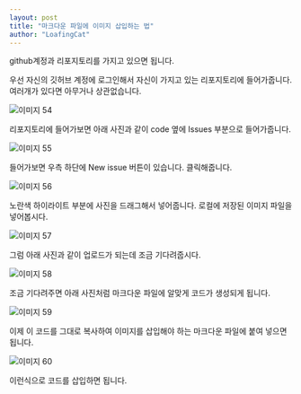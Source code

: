 ```yaml
---
layout: post
title: "마크다운 파일에 이미지 삽입하는 법"
author: "LoafingCat"
---
```




github계정과 리포지토리를 가지고 있으면 됩니다.


우선 자신의 깃허브 계정에 로그인해서 자신이 가지고 있는 리포지토리에 들어가줍니다. 여러개가 있다면 아무거나 상관없습니다.

![이미지 54](https://github.com/Loafingcat/Loafingcat.github.io/assets/98324619/27489da7-74fc-4c82-a143-1a3e6751b456)


리포지토리에 들어가보면 아래 사진과 같이 code 옆에 Issues 부분으로 들어가줍니다.

![이미지 55](https://github.com/Loafingcat/Loafingcat.github.io/assets/98324619/4cd3a3b0-c96e-4b43-8c53-67bea3ada101)


들어가보면 우측 하단에 New issue 버튼이 있습니다. 클릭해줍니다.

![이미지 56](https://github.com/Loafingcat/Loafingcat.github.io/assets/98324619/22688696-f9d9-4e11-91c8-184e8e19efd7)


노란색 하이라이트 부분에 사진을 드래그해서 넣어줍니다. 로컬에 저장된 이미지 파일을 넣어봅시다.

![이미지 57](https://github.com/Loafingcat/Loafingcat.github.io/assets/98324619/89462f13-3ce5-40e3-9942-9a10bc8a832d)


그럼 아래 사진과 같이 업로드가 되는데 조금 기다려줍시다.

![이미지 58](https://github.com/Loafingcat/Loafingcat.github.io/assets/98324619/d3d16444-2b5c-4dfb-97ba-c8844f9b2460)


조금 기다려주면 아래 사진처럼 마크다운 파일에 알맞게 코드가 생성되게 됩니다. 

![이미지 59](https://github.com/Loafingcat/Loafingcat.github.io/assets/98324619/0ff7d11a-4347-4d25-8356-e462701f86cf)


이제 이 코드를 그대로 복사하여 이미지를 삽입해야 하는 마크다운 파일에 붙여 넣으면 됩니다.

![이미지 60](https://github.com/Loafingcat/Loafingcat.github.io/assets/98324619/302e14fd-4c45-4f6c-b726-f4ecc888b61c)

이런식으로 코드를 삽입하면 됩니다.